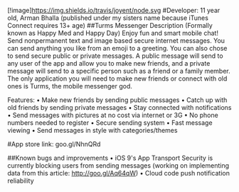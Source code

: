 [!image]https://img.shields.io/travis/joyent/node.svg
#Developer: 11 year old, Arman Bhalla (published under my sisters name because iTunes Connect requires 13+ age)
##Turms Messenger Description (Formally known as Happy Med and Happy Day)
Enjoy fun and smart mobile chat! Send nonpermanent text and image based secure internet messages. You can send anything you like from an emoji to a greeting. You can also chose to send secure public or private messages. A public message will send to any user of the app and allow you to make new friends, and a private message will send to a specific person such as a friend or a family member. The only application you will need to make new friends or connect with old ones is Turms, the mobile messenger god.

Features:
• Make new friends by sending public messages
• Catch up with old friends by sending private messages
• Stay connected with notifications
• Send messages with pictures at no cost via internet or 3G 
• No phone numbers needed to register
• Secure sending system
• Fast message viewing
• Send messages in style with categories/themes

#App store link: goo.gl/NhnQRd

##Known bugs and improvements
• iOS 9's App Transport Security is currently blocking users from sending messages (working on implementing data from this article: http://goo.gl/Aq64qW)
• Cloud code push notification reliability

